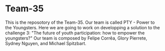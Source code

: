 # Team-35

This is the reposotory of the Team-35. 
Our team is called PTY - Power to the Youngsters.
Here we are going to work on developping a solution to the challenge 3: "The future of youth participation: how to empower the youngsters?"
Our team is composed by Felipe Corrêa, Glory Pierrete, Sydney Nguyen, and Michael Spitzbart.
